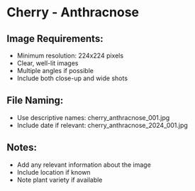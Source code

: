 # Cherry - Anthracnose

## Image Requirements:
- Minimum resolution: 224x224 pixels
- Clear, well-lit images
- Multiple angles if possible
- Include both close-up and wide shots

## File Naming:
- Use descriptive names: cherry_anthracnose_001.jpg
- Include date if relevant: cherry_anthracnose_2024_001.jpg

## Notes:
- Add any relevant information about the image
- Include location if known
- Note plant variety if available

